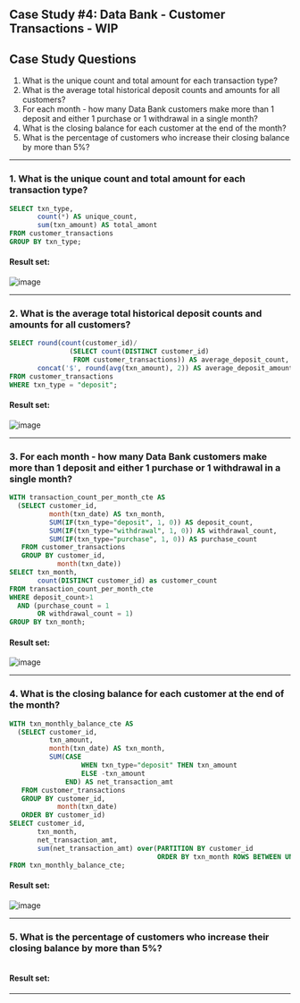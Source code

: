 ##  Case Study #4: Data Bank - Customer Transactions - WIP

## Case Study Questions

1. What is the unique count and total amount for each transaction type?
2. What is the average total historical deposit counts and amounts for all customers?
3. For each month - how many Data Bank customers make more than 1 deposit and either 1 purchase or 1 withdrawal in a single month?
4. What is the closing balance for each customer at the end of the month?
5. What is the percentage of customers who increase their closing balance by more than 5%?

***

###  1. What is the unique count and total amount for each transaction type?

```sql
SELECT txn_type,
       count(*) AS unique_count,
       sum(txn_amount) AS total_amont
FROM customer_transactions
GROUP BY txn_type;
``` 
	
#### Result set:
![image](https://user-images.githubusercontent.com/77529445/165959743-9026aba5-b653-4a50-9785-e92ed7d6f9df.png)

***

###  2. What is the average total historical deposit counts and amounts for all customers?

```sql
SELECT round(count(customer_id)/
               (SELECT count(DISTINCT customer_id)
                FROM customer_transactions)) AS average_deposit_count,
       concat('$', round(avg(txn_amount), 2)) AS average_deposit_amount
FROM customer_transactions
WHERE txn_type = "deposit";
``` 
	
#### Result set:
![image](https://user-images.githubusercontent.com/77529445/165959862-4b59c7ba-c08b-4d4f-a277-d6931df78946.png)

***

###  3. For each month - how many Data Bank customers make more than 1 deposit and either 1 purchase or 1 withdrawal in a single month?

```sql
WITH transaction_count_per_month_cte AS
  (SELECT customer_id,
          month(txn_date) AS txn_month,
          SUM(IF(txn_type="deposit", 1, 0)) AS deposit_count,
          SUM(IF(txn_type="withdrawal", 1, 0)) AS withdrawal_count,
          SUM(IF(txn_type="purchase", 1, 0)) AS purchase_count
   FROM customer_transactions
   GROUP BY customer_id,
            month(txn_date))
SELECT txn_month,
       count(DISTINCT customer_id) as customer_count
FROM transaction_count_per_month_cte
WHERE deposit_count>1
  AND (purchase_count = 1
       OR withdrawal_count = 1)
GROUP BY txn_month;
``` 
	
#### Result set:
![image](https://user-images.githubusercontent.com/77529445/165960192-10c71d44-6586-4697-b309-e7e3660e80e3.png)

***

###  4. What is the closing balance for each customer at the end of the month?

```sql
WITH txn_monthly_balance_cte AS
  (SELECT customer_id,
          txn_amount,
          month(txn_date) AS txn_month,
          SUM(CASE
                  WHEN txn_type="deposit" THEN txn_amount
                  ELSE -txn_amount
              END) AS net_transaction_amt
   FROM customer_transactions
   GROUP BY customer_id,
            month(txn_date)
   ORDER BY customer_id)
SELECT customer_id,
       txn_month,
       net_transaction_amt,
       sum(net_transaction_amt) over(PARTITION BY customer_id
                                     ORDER BY txn_month ROWS BETWEEN UNBOUNDED preceding AND CURRENT ROW) AS closing_balance
FROM txn_monthly_balance_cte;
``` 
	
#### Result set:
![image](https://user-images.githubusercontent.com/77529445/165960387-6fcd2844-ad0d-44be-b37c-18c15c84d1ae.png)

***

###  5. What is the percentage of customers who increase their closing balance by more than 5%?

```sql

``` 
	
#### Result set:

***
